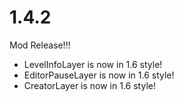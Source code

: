 # 1.4.2
Mod Release!!!

- LevelInfoLayer is now in 1.6 style!
- EditorPauseLayer is now in 1.6 style!
- CreatorLayer is now in 1.6 style!
